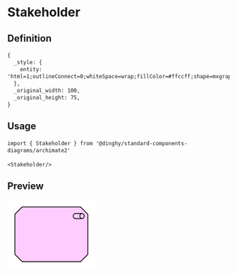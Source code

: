 # Stakeholder

## Definition

```
{
  _style: { 
    entity: 'html=1;outlineConnect=0;whiteSpace=wrap;fillColor=#ffccff;shape=mxgraph.archimate.motiv;motivType=stake',
  },
  _original_width: 100,
  _original_height: 75,
}
```

## Usage

```
import { Stakeholder } from '@dinghy/standard-components-diagrams/archimate2'

<Stakeholder/>
```

## Preview

<img src="./stakeholder.png" width="200"/>
